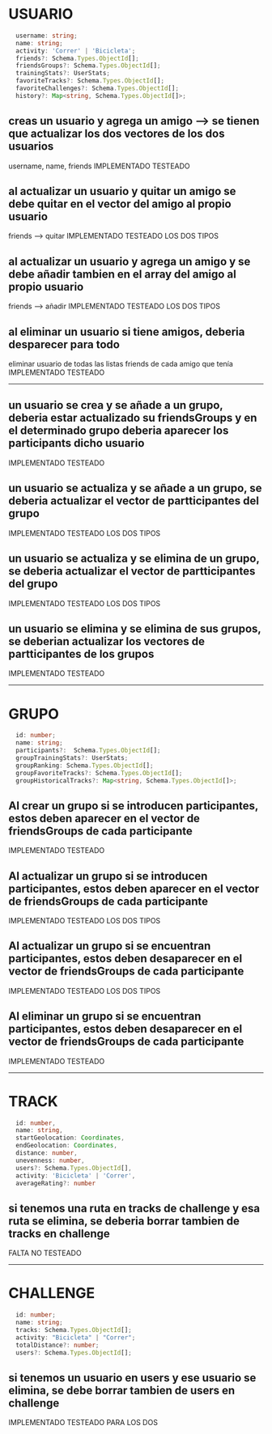 # USUARIO

```typescript
  username: string;
  name: string;
  activity: 'Correr' | 'Bicicleta';
  friends?: Schema.Types.ObjectId[];
  friendsGroups?: Schema.Types.ObjectId[];
  trainingStats?: UserStats;
  favoriteTracks?: Schema.Types.ObjectId[];
  favoriteChallenges?: Schema.Types.ObjectId[];
  history?: Map<string, Schema.Types.ObjectId[]>;
```

## creas un usuario y agrega un amigo --> se tienen que actualizar los dos vectores de los dos usuarios
username, name, friends
IMPLEMENTADO
TESTEADO

## al actualizar un usuario y quitar un amigo se debe quitar en el vector del amigo al propio usuario 
friends --> quitar
IMPLEMENTADO
TESTEADO LOS DOS TIPOS

## al actualizar un usuario y agrega un amigo y se debe añadir tambien en el array del amigo al propio usuario 
friends --> añadir
IMPLEMENTADO
TESTEADO LOS DOS TIPOS

## al eliminar un usuario si tiene amigos, deberia desparecer para todo
eliminar usuario de todas las listas friends de cada amigo que tenía
IMPLEMENTADO
TESTEADO

------------------------

## un usuario se crea y se añade a un grupo, deberia estar actualizado su friendsGroups y en el determinado grupo deberia aparecer los participants dicho usuario
IMPLEMENTADO
TESTEADO

## un usuario se actualiza y se añade a un grupo, se deberia actualizar el vector de partticipantes del grupo
IMPLEMENTADO
TESTEADO LOS DOS TIPOS

## un usuario se actualiza y se elimina de un grupo, se deberia actualizar el vector de partticipantes del grupo
IMPLEMENTADO
TESTEADO LOS DOS TIPOS

## un usuario se elimina y se elimina de sus grupos, se deberian actualizar los vectores de partticipantes de los grupos
IMPLEMENTADO
TESTEADO




------------------------

# GRUPO

```typescript
  id: number;
  name: string;
  participants?:  Schema.Types.ObjectId[];
  groupTrainingStats?: UserStats;
  groupRanking: Schema.Types.ObjectId[];
  groupFavoriteTracks?: Schema.Types.ObjectId[];
  groupHistoricalTracks?: Map<string, Schema.Types.ObjectId[]>;
```

## Al crear un grupo si se introducen participantes, estos deben aparecer en el vector de friendsGroups de cada participante
IMPLEMENTADO
TESTEADO

## Al actualizar un grupo si se introducen participantes, estos deben aparecer en el vector de friendsGroups de cada participante
IMPLEMENTADO
TESTEADO LOS DOS TIPOS

## Al actualizar un grupo si se encuentran participantes, estos deben desaparecer en el vector de friendsGroups de cada participante
IMPLEMENTADO
TESTEADO LOS DOS TIPOS

## Al eliminar un grupo si se encuentran participantes, estos deben desaparecer en el vector de friendsGroups de cada participante
IMPLEMENTADO
TESTEADO



------------------------


# TRACK

```typescript
  id: number,
  name: string,
  startGeolocation: Coordinates,
  endGeolocation: Coordinates,
  distance: number,
  unevenness: number,
  users?: Schema.Types.ObjectId[],
  activity: 'Bicicleta' | 'Correr',
  averageRating?: number
```

## si tenemos una ruta en tracks de challenge y esa ruta se elimina, se deberia borrar tambien de tracks en challenge
FALTA
NO TESTEADO






------------------------


# CHALLENGE

```typescript
  id: number;
  name: string;
  tracks: Schema.Types.ObjectId[];
  activity: "Bicicleta" | "Correr";
  totalDistance?: number;
  users?: Schema.Types.ObjectId[];
```


## si tenemos un usuario en users y ese usuario se elimina, se debe borrar tambien de users en challenge
IMPLEMENTADO
TESTEADO PARA LOS DOS
 